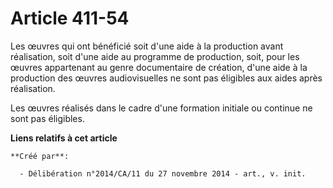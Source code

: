 # Article 411-54

Les œuvres qui ont bénéficié soit d'une aide à la production avant réalisation, soit d'une aide au programme de production,
soit, pour les œuvres appartenant au genre documentaire de création, d'une aide à la production des œuvres audiovisuelles ne
sont pas éligibles aux aides après réalisation. 

Les œuvres réalisés dans le cadre d'une formation initiale ou continue ne sont pas éligibles.

**Liens relatifs à cet article**

	**Créé par**:

	  - Délibération n°2014/CA/11 du 27 novembre 2014 - art., v. init.
